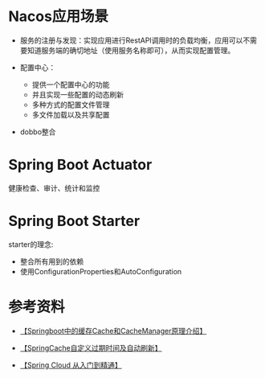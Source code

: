 # Nacos应用场景

- 服务的注册与发现：实现应用进行RestAPI调用时的负载均衡，应用可以不需要知道服务端的确切地址（使用服务名称即可），从而实现配置管理。

- 配置中心：

    - 提供一个配置中心的功能
    - 并且实现一些配置的动态刷新
    - 多种方式的配置文件管理
    - 多文件加载以及共享配置

- dobbo整合

# Spring Boot Actuator

健康检查、审计、统计和监控

# Spring Boot Starter

starter的理念:
- 整合所有用到的依赖
- 使用ConfigurationProperties和AutoConfiguration


# 参考资料

- [【Springboot中的缓存Cache和CacheManager原理介绍】](https://www.cnblogs.com/top-housekeeper/p/11865399.html)

- [【SpringCache自定义过期时间及自动刷新】](https://www.cnblogs.com/top-housekeeper/p/11980973.html)

- [【Spring Cloud 从入门到精通】](http://blog.didispace.com/spring-cloud-learning/)